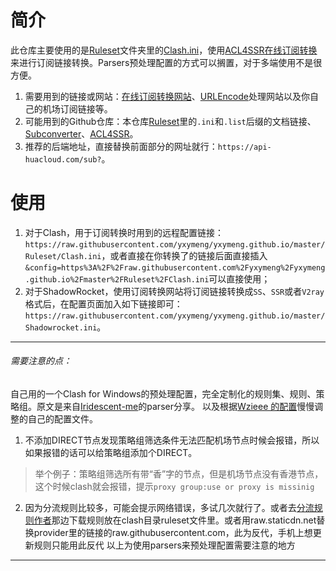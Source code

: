 # 简介
此仓库主要使用的是[Ruleset](https://github.com/yxymeng/yxymeng.github.io/tree/master/Ruleset)文件夹里的[Clash.ini](https://github.com/yxymeng/yxymeng.github.io/blob/master/Ruleset/Clash.ini)，使用[ACL4SSR在线订阅转换](https://acl4ssr-sub.github.io/)来进行订阅链接转换。Parsers预处理配置的方式可以搁置，对于多端使用不是很方便。

1. 需要用到的链接或网站：[在线订阅转换网站](https://acl4ssr-sub.github.io/)、[URLEncode](https://www.urlencoder.org/)处理网站以及你自己的机场订阅链接等。
2. 可能用到的Github仓库：本仓库[Ruleset](https://github.com/yxymeng/yxymeng.github.io/tree/master/Ruleset)里的`.ini`和`.list`后缀的文档链接、[Subconverter](https://github.com/tindy2013/subconverter/tree/master)、[ACL4SSR](https://github.com/ACL4SSR/ACL4SSR)。
3. 推荐的后端地址，直接替换前面部分的网址就行：`https://api-huacloud.com/sub?`。

# 使用
1. 对于Clash，用于订阅转换时用到的远程配置链接：`https://raw.githubusercontent.com/yxymeng/yxymeng.github.io/master/Ruleset/Clash.ini`，或者直接在你转换了的链接后面直接插入`&config=https%3A%2F%2Fraw.githubusercontent.com%2Fyxymeng%2Fyxymeng.github.io%2Fmaster%2FRuleset%2FClash.ini`可以直接使用；
2. 对于ShadowRocket，使用订阅转换网站将订阅链接转换成`SS`、`SSR`或者`V2ray`格式后，在配置页面加入如下链接即可：`https://raw.githubusercontent.com/yxymeng/yxymeng.github.io/master/Shadowrocket.ini`。

---
###### 需要注意的点：
自己用的一个Clash for Windows的预处理配置，完全定制化的规则集、规则、策略组。原文是来自[Iridescent-me](https://github.com/Fndroid/clash_for_windows_pkg/issues/2193)的parser分享。
以及根据[Wzieee 的配置](https://github.com/Fndroid/clash_for_windows_pkg/issues/2729)慢慢调整的自己的配置文件。
1. 不添加DIRECT节点发现策略组筛选条件无法匹配机场节点时候会报错，所以如果报错的话可以给策略组添加个DIRECT。

>举个例子：策略组筛选所有带“香”字的节点，但是机场节点没有香港节点，这个时候clash就会报错，提示`proxy group:use or proxy is missinig`

2. 因为分流规则比较多，可能会提示网络错误，多试几次就行了。或者去[分流规则作者](https://github.com/Loyalsoldier/clash-rules)那边下载规则放在clash目录ruleset文件里。或者用raw.staticdn.net替换provider里的链接的raw.githubusercontent.com，此为反代，手机上想更新规则只能用此反代
以上为使用parsers来预处理配置需要注意的地方
---
